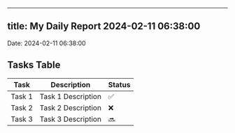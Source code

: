 
---
title: My Daily Report 2024-02-11 06:38:00
---

Date: 2024-02-11 06:38:00

## Tasks Table

| Task | Description | Status |
|------|-------------|--------|
| Task 1 | Task 1 Description | ✅ |
| Task 2 | Task 2 Description | ❌ |
| Task 3 | Task 3 Description | 🔜 |
